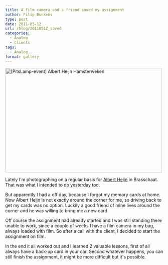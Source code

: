 ```yaml
---
title: A film camera and a friend saved my assignment
author: Filip Bunkens
type: post
date: 2011-05-12
url: /blog/20110512_saved
categories:
  - Analog
  - Clients
tags:
  - Analog
format: gallery
---
```

[<img src="http://farm3.static.flickr.com/2454/5712441065_1e32251765.jpg" width="500" height="332" alt="[PitsLamp-event] Albert Heijn Hamsterweken" />][1]

Lately I'm photographing on a regular basis for <a href="http://www.facebook.com/albertheijnbelgie" title="Fan page Albert Heijn BE on Facebook" rel="contact met">Albert Heijn</a> in Brasschaat. That was what I intended to do yesterday too.

But apparently I had a off day, because I forgot my memory cards at home. Now Albert Heijn is not exactly around the corner for me, so driving back to get my cards was no option. Luckily a good friend of mine lives around the corner and he was willing to bring me a new card.

Off course the assignment had already started and I was still standing there unable to work, since a couple of weeks I have a film camera in my bag, always loaded with film. So after a call with the client, I decided to start the assignment on film.

In the end it all worked out and I learned 2 valuable lessons, first of all always have a back-up card in your car. Second whatever happens, you can still finish the assignment, it might be more difficult but it's possible.

 [1]: http://www.flickr.com/photos/loneblackrider/5712441065/ "[PitsLamp-event] Albert Heijn Hamsterweken by PitsLamp photography, on Flickr"
